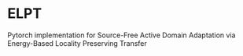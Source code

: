 # ELPT
Pytorch implementation for Source-Free Active Domain Adaptation via Energy-Based Locality Preserving Transfer
